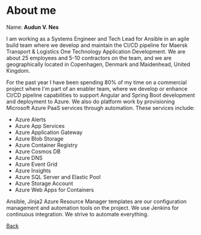 # About me

Name: **Audun V. Nes**

I am working as a Systems Engineer and Tech Lead for Ansible in an agile build team where we develop and maintain the CI/CD pipeline for Maersk Transport & Logistics One Technology Application Development. We are about 25 employees and 5-10 contractors on the team, and we are geographically located in Copenhagen, Denmark and Maidenhead, United Kingdom.

For the past year I have been spending 80% of my time on a commercial project where I'm part of an enabler team, where we develop or enhance CI/CD pipeline capabilities to support Angular and Spring Boot development and deployment to Azure. We also do platform work by provisioning Microsoft Azure PaaS services through automation. These services include:

* Azure Alerts
* Azure App Services
* Azure Application Gateway
* Azure Blob Storage
* Azure Container Registry
* Azure Cosmos DB
* Azure DNS
* Azure Event Grid
* Azure Insights
* Azure SQL Server and Elastic Pool
* Azure Storage Account
* Azure Web Apps for Containers

Ansible, Jinja2 Azure Resource Manager templates are our configuration management and automation tools on the project. We use Jenkins for continuous integration. We strive to automate everything.

[Back](README.md)
